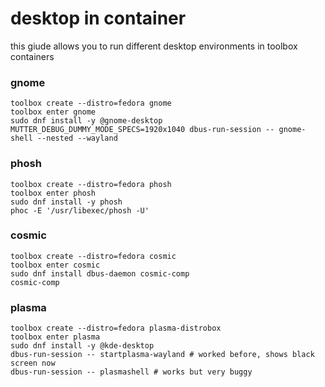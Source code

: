 # desktop in container

this giude allows you to run different desktop environments in toolbox containers

### gnome

```shell
toolbox create --distro=fedora gnome
toolbox enter gnome
sudo dnf install -y @gnome-desktop
MUTTER_DEBUG_DUMMY_MODE_SPECS=1920x1040 dbus-run-session -- gnome-shell --nested --wayland
```

### phosh

```shell
toolbox create --distro=fedora phosh
toolbox enter phosh
sudo dnf install -y phosh
phoc -E '/usr/libexec/phosh -U'
```

### cosmic

```shell
toolbox create --distro=fedora cosmic
toolbox enter cosmic
sudo dnf install dbus-daemon cosmic-comp
cosmic-comp
```

### plasma

```shell
toolbox create --distro=fedora plasma-distrobox
toolbox enter plasma
sudo dnf install -y @kde-desktop
dbus-run-session -- startplasma-wayland # worked before, shows black screen now
dbus-run-session -- plasmashell # works but very buggy
```

